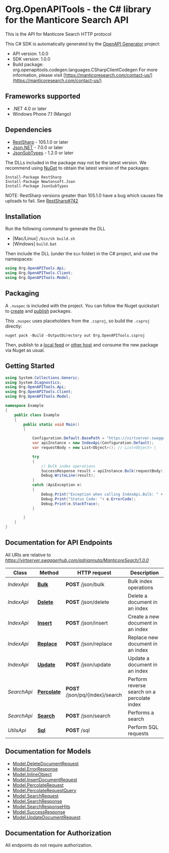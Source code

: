 # Org.OpenAPITools - the C# library for the Manticore Search API

This is the API for Manticore Search HTTP protocol


This C# SDK is automatically generated by the [OpenAPI Generator](https://openapi-generator.tech) project:

- API version: 1.0.0
- SDK version: 1.0.0
- Build package: org.openapitools.codegen.languages.CSharpClientCodegen
    For more information, please visit [https://manticoresearch.com/contact-us/](https://manticoresearch.com/contact-us/)

## Frameworks supported


- .NET 4.0 or later
- Windows Phone 7.1 (Mango)

## Dependencies


- [RestSharp](https://www.nuget.org/packages/RestSharp) - 105.1.0 or later
- [Json.NET](https://www.nuget.org/packages/Newtonsoft.Json/) - 7.0.0 or later
- [JsonSubTypes](https://www.nuget.org/packages/JsonSubTypes/) - 1.2.0 or later

The DLLs included in the package may not be the latest version. We recommend using [NuGet](https://docs.nuget.org/consume/installing-nuget) to obtain the latest version of the packages:

```
Install-Package RestSharp
Install-Package Newtonsoft.Json
Install-Package JsonSubTypes
```

NOTE: RestSharp versions greater than 105.1.0 have a bug which causes file uploads to fail. See [RestSharp#742](https://github.com/restsharp/RestSharp/issues/742)

## Installation

Run the following command to generate the DLL

- [Mac/Linux] `/bin/sh build.sh`
- [Windows] `build.bat`

Then include the DLL (under the `bin` folder) in the C# project, and use the namespaces:

```csharp
using Org.OpenAPITools.Api;
using Org.OpenAPITools.Client;
using Org.OpenAPITools.Model;

```


## Packaging

A `.nuspec` is included with the project. You can follow the Nuget quickstart to [create](https://docs.microsoft.com/en-us/nuget/quickstart/create-and-publish-a-package#create-the-package) and [publish](https://docs.microsoft.com/en-us/nuget/quickstart/create-and-publish-a-package#publish-the-package) packages.

This `.nuspec` uses placeholders from the `.csproj`, so build the `.csproj` directly:

```
nuget pack -Build -OutputDirectory out Org.OpenAPITools.csproj
```

Then, publish to a [local feed](https://docs.microsoft.com/en-us/nuget/hosting-packages/local-feeds) or [other host](https://docs.microsoft.com/en-us/nuget/hosting-packages/overview) and consume the new package via Nuget as usual.


## Getting Started

```csharp
using System.Collections.Generic;
using System.Diagnostics;
using Org.OpenAPITools.Api;
using Org.OpenAPITools.Client;
using Org.OpenAPITools.Model;

namespace Example
{
    public class Example
    {
        public static void Main()
        {

            Configuration.Default.BasePath = "https://virtserver.swaggerhub.com/adriannuta/ManticoreSeach/1.0.0";
            var apiInstance = new IndexApi(Configuration.Default);
            var requestBody = new List<Object>(); // List<Object> | 

            try
            {
                // Bulk index operations
                SuccessResponse result = apiInstance.Bulk(requestBody);
                Debug.WriteLine(result);
            }
            catch (ApiException e)
            {
                Debug.Print("Exception when calling IndexApi.Bulk: " + e.Message );
                Debug.Print("Status Code: "+ e.ErrorCode);
                Debug.Print(e.StackTrace);
            }

        }
    }
}
```

## Documentation for API Endpoints

All URIs are relative to *https://virtserver.swaggerhub.com/adriannuta/ManticoreSeach/1.0.0*

Class | Method | HTTP request | Description
------------ | ------------- | ------------- | -------------
*IndexApi* | [**Bulk**](docs/IndexApi.md#bulk) | **POST** /json/bulk | Bulk index operations
*IndexApi* | [**Delete**](docs/IndexApi.md#delete) | **POST** /json/delete | Delete a document in an index
*IndexApi* | [**Insert**](docs/IndexApi.md#insert) | **POST** /json/insert | Create a new document in an index
*IndexApi* | [**Replace**](docs/IndexApi.md#replace) | **POST** /json/replace | Replace new document in an index
*IndexApi* | [**Update**](docs/IndexApi.md#update) | **POST** /json/update | Update a document in an index
*SearchApi* | [**Percolate**](docs/SearchApi.md#percolate) | **POST** /json/pq/{index}/search | Perform reverse search on a percolate index
*SearchApi* | [**Search**](docs/SearchApi.md#search) | **POST** /json/search | Performs a search
*UtilsApi* | [**Sql**](docs/UtilsApi.md#sql) | **POST** /sql | Perform SQL requests


## Documentation for Models

 - [Model.DeleteDocumentRequest](docs/DeleteDocumentRequest.md)
 - [Model.ErrorResponse](docs/ErrorResponse.md)
 - [Model.InlineObject](docs/InlineObject.md)
 - [Model.InsertDocumentRequest](docs/InsertDocumentRequest.md)
 - [Model.PercolateRequest](docs/PercolateRequest.md)
 - [Model.PercolateRequestQuery](docs/PercolateRequestQuery.md)
 - [Model.SearchRequest](docs/SearchRequest.md)
 - [Model.SearchResponse](docs/SearchResponse.md)
 - [Model.SearchResponseHits](docs/SearchResponseHits.md)
 - [Model.SuccessResponse](docs/SuccessResponse.md)
 - [Model.UpdateDocumentRequest](docs/UpdateDocumentRequest.md)


## Documentation for Authorization

All endpoints do not require authorization.
